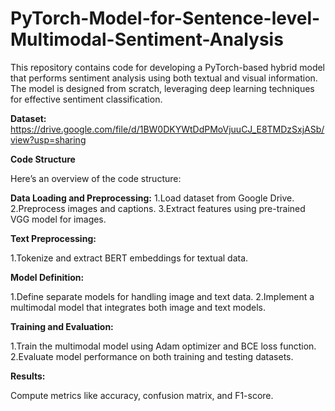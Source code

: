# PyTorch-Model-for-Sentence-level-Multimodal-Sentiment-Analysis

This repository contains code for developing a PyTorch-based hybrid model that performs sentiment analysis using both textual and visual information. The model is designed from scratch, leveraging deep learning techniques for effective sentiment classification.

**Dataset:** https://drive.google.com/file/d/1BW0DKYWtDdPMoVjuuCJ_E8TMDzSxjASb/view?usp=sharing

**Code Structure**

Here’s an overview of the code structure:

**Data Loading and Preprocessing:**
1.Load dataset from Google Drive.
2.Preprocess images and captions.
3.Extract features using pre-trained VGG model for images.

**Text Preprocessing:**

1.Tokenize and extract BERT embeddings for textual data.

**Model Definition:**

1.Define separate models for handling image and text data.
2.Implement a multimodal model that integrates both image and text models.

**Training and Evaluation:**

1.Train the multimodal model using Adam optimizer and BCE loss function.
2.Evaluate model performance on both training and testing datasets.

**Results:**

Compute metrics like accuracy, confusion matrix, and F1-score.
